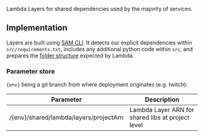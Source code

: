 
Lambda Layers for shared dependencies used by the majority of services.

## Implementation

Layers are built using [SAM CLI](https://github.com/awslabs/aws-sam-cli/). It detects our explicit dependencies within `src/requirements.txt`, includes any additional python code within `src`, and prepares the [folder structure](https://docs.aws.amazon.com/lambda/latest/dg/configuration-layers.html#configuration-layers-path) expected by Lambda.

### Parameter store

`{env}` being a git branch from where deployment originates (e.g. twitch):

Parameter | Description
------------------------------------------------- | ---------------------------------------------------------------------------------
/{env}/shared/lambda/layers/projectArn | Lambda Layer ARN for shared libs at project level

